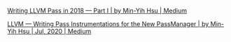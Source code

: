 [Writing LLVM Pass in 2018 — Part I | by Min-Yih Hsu | Medium](https://medium.com/@mshockwave/writing-llvm-pass-in-2018-part-i-531c700e85eb)

[LLVM — Writing Pass Instrumentations for the New PassManager | by Min-Yih Hsu | Jul, 2020 | Medium](https://medium.com/@mshockwave/writing-pass-instrument-for-llvm-newpm-f17c57d3369f)
